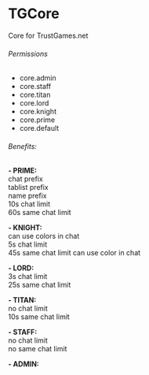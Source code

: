 # TGCore
Core for TrustGames.net

###### Permissions
- core.admin
- core.staff
- core.titan
- core.lord
- core.knight
- core.prime
- core.default

###### Benefits:
__- PRIME:__  
chat prefix  
tablist prefix  
name prefix  
10s chat limit  
60s same chat limit  

__- KNIGHT:__  
can use colors in chat  
5s chat limit  
45s same chat limit
can use color in chat

__- LORD:__  
3s chat limit  
25s same chat limit  

__- TITAN:__  
no chat limit  
10s same chat limit  

__- STAFF:__  
no chat limit  
no same chat limit  

__- ADMIN:__  

